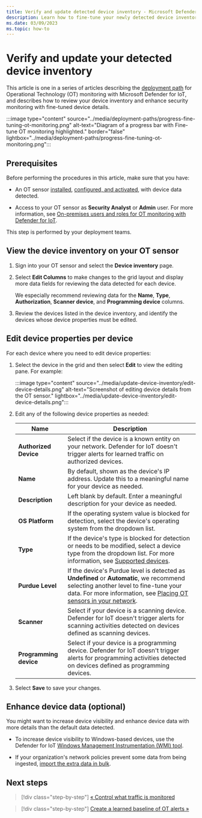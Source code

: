 ```yaml
---
title: Verify and update detected device inventory - Microsoft Defender for IoT
description: Learn how to fine-tune your newly detected device inventory on an OT sensor, such as updating device types and properties, merging devices as needed, and more.
ms.date: 03/09/2023
ms.topic: how-to
---
```


# Verify and update your detected device inventory

This article is one in a series of articles describing the [deployment path](../ot-deploy/ot-deploy-path.md) for Operational Technology (OT) monitoring with Microsoft Defender for IoT, and describes how to review your device inventory and enhance security monitoring with fine-tuned device details.

:::image type="content" source="../media/deployment-paths/progress-fine-tuning-ot-monitoring.png" alt-text="Diagram of a progress bar with Fine-tune OT monitoring highlighted." border="false" lightbox="../media/deployment-paths/progress-fine-tuning-ot-monitoring.png":::

## Prerequisites

Before performing the procedures in this article, make sure that you have:

- An OT sensor [installed](install-software-ot-sensor.md), [configured, and activated](activate-deploy-sensor.md), with device data detected.

- Access to your OT sensor as **Security Analyst** or **Admin** user. For more information, see [On-premises users and roles for OT monitoring with Defender for IoT](../roles-on-premises.md).

This step is performed by your deployment teams.

## View the device inventory on your OT sensor

1. Sign into your OT sensor and select the **Device inventory** page.

1. Select **Edit Columns** to make changes to the grid layout and display more data fields for reviewing the data detected for each device.

    We especially recommend reviewing data for the **Name**, **Type**, **Authorization**, **Scanner device**, and **Programming device** columns.

1. Review the devices listed in the device inventory, and identify the devices whose device properties must be edited.

## Edit device properties per device

For each device where you need to edit device properties:

1. Select the device in the grid and then select **Edit** to view the editing pane. For example:

    :::image type="content" source="../media/update-device-inventory/edit-device-details.png" alt-text="Screenshot of editing device details from the OT sensor." lightbox="../media/update-device-inventory/edit-device-details.png":::

1. Edit any of the following device properties as needed:

    |Name  |Description  |
    |---------|---------|
    |**Authorized Device**     | Select if the device is a known entity on your network. Defender for IoT doesn't trigger alerts for learned traffic on authorized devices.        |
    |**Name**     | By default, shown as the device's IP address. Update this to a meaningful name for your device as needed.        |
    |**Description**     | Left blank by default. Enter a meaningful description for your device as needed.        |
    |**OS Platform**     |  If the operating system value is blocked for detection, select the device's operating system from the dropdown list.       |
    |**Type**     | If the device's type is blocked for detection or needs to be modified, select a device type from the dropdown list. For more information, see [Supported devices](../device-inventory.md#supported-devices).        |
    |**Purdue Level**     |  If the device's Purdue level is detected as **Undefined** or **Automatic**, we recommend selecting another level to fine-tune your data. For more information, see [Placing OT sensors in your network](../best-practices/understand-network-architecture.md#placing-ot-sensors-in-your-network). |
    |**Scanner**     | Select if your device is a scanning device. Defender for IoT doesn't trigger alerts for scanning activities detected on devices defined as scanning devices.        |
    |**Programming device**     | Select if your device is a programming device. Defender for IoT doesn't trigger alerts for programming activities detected on devices defined as programming devices.        |

1. Select **Save** to save your changes.

## Enhance device data (optional)

You might want to increase device visibility and enhance device data with more details than the default data detected.

- To increase device visibility to Windows-based devices, use the Defender for IoT [Windows Management Instrumentation (WMI) tool](../detect-windows-endpoints-script.md).

- If your organization's network policies prevent some data from being ingested, [import the extra data in bulk](../how-to-import-device-information.md).

## Next steps

> [!div class="step-by-step"]
> [« Control what traffic is monitored](../how-to-control-what-traffic-is-monitored.md)

> [!div class="step-by-step"]
> [Create a learned baseline of OT alerts »](create-learned-baseline.md)
